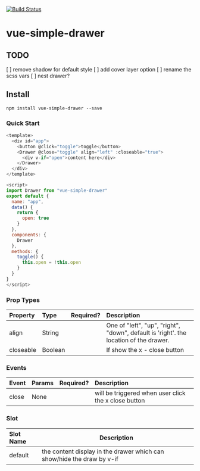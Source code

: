 [![Build Status](https://travis-ci.org/dreambo8563/vue-simple-drawer.svg?branch=master)](https://travis-ci.org/dreambo8563/vue-simple-drawer)

# vue-simple-drawer

## TODO

[ ] remove shadow for default style
[ ] add cover layer option
[ ] rename the scss vars
[ ] nest drawer?

## Install

```
npm install vue-simple-drawer --save
```

### Quick Start

```js
<template>
  <div id="app">
    <button @click="toggle">toggle</button>
    <Drawer @close="toggle" align="left" :closeable="true">
      <div v-if="open">content here</div>
    </Drawer>
  </div>
</template>

<script>
import Drawer from "vue-simple-drawer"
export default {
  name: "app",
  data() {
    return {
      open: true
    }
  },
  components: {
    Drawer
  },
  methods: {
    toggle() {
      this.open = !this.open
    }
  }
}
</script>
```

### Prop Types

| Property  | Type    | Required? | Description                                                                           |
| :-------- | :------ | :-------- | :------------------------------------------------------------------------------------ |
| align     | String  |           | One of "left", "up", "right", "down", default is 'right'. the location of the drawer. |
| closeable | Boolean |           | If show the x - close button                                                          |

### Events

| Event | Params | Required? | Description                                          |
| :---- | :----- | :-------- | :--------------------------------------------------- |
| close | None   |           | will be triggered when user click the x close button |  |

### Slot

| Slot Name | Description                                                            |
| :-------- | ---------------------------------------------------------------------- |
| default   | the content display in the drawer which can show/hide the draw by v-if |
